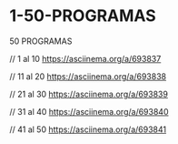 # 1-50-PROGRAMAS
50 PROGRAMAS

//
1 al 10
https://asciinema.org/a/693837



//
11 al 20
https://asciinema.org/a/693838



//
21 al 30
https://asciinema.org/a/693839



//
31 al 40
https://asciinema.org/a/693840



//
41 al 50
https://asciinema.org/a/693841
